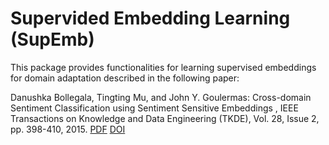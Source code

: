 # Supervided Embedding Learning (SupEmb) #

This package provides functionalities for learning supervised embeddings for domain adaptation described in the following paper:

Danushka Bollegala, Tingting Mu, and John Y. Goulermas: Cross-domain Sentiment Classification using Sentiment Sensitive Embeddings , IEEE Transactions on Knowledge and Data Engineering (TKDE), Vol. 28, Issue 2, pp. 398-410, 2015. [PDF](http://cgi.csc.liv.ac.uk/~danushka/papers/supemb.pdf) [DOI](http://ieeexplore.ieee.org/document/7236887/)